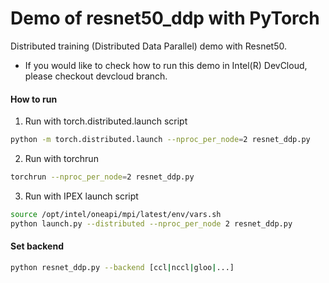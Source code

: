 # Demo of resnet50_ddp with PyTorch

Distributed training (Distributed Data Parallel) demo with Resnet50.

* If you would like to check how to run this demo in Intel(R) DevCloud, please checkout devcloud branch.

#### How to run
1. Run with torch.distributed.launch script
```bash
python -m torch.distributed.launch --nproc_per_node=2 resnet_ddp.py
```

2. Run with torchrun
```bash
torchrun --nproc_per_node=2 resnet_ddp.py
```

3. Run with IPEX launch script
```bash
source /opt/intel/oneapi/mpi/latest/env/vars.sh
python launch.py --distributed --nproc_per_node 2 resnet_ddp.py
```

#### Set backend
```bash
python resnet_ddp.py --backend [ccl|nccl|gloo|...]
```
